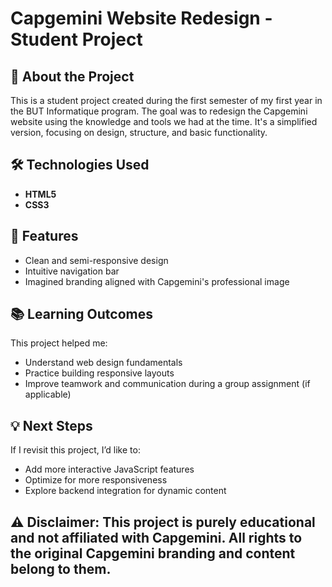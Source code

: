 # Capgemini Website Redesign - Student Project  

## 🚀 About the Project  
This is a student project created during the first semester of my first year in the BUT Informatique program. The goal was to redesign the Capgemini website using the knowledge and tools we had at the time. It's a simplified version, focusing on design, structure, and basic functionality.  

## 🛠️ Technologies Used  
- **HTML5**  
- **CSS3**  

## 🌟 Features  
- Clean and semi-responsive design  
- Intuitive navigation bar  
- Imagined branding aligned with Capgemini's professional image  

## 📚 Learning Outcomes  
This project helped me:  
- Understand web design fundamentals  
- Practice building responsive layouts  
- Improve teamwork and communication during a group assignment (if applicable)  

## 💡 Next Steps  
If I revisit this project, I’d like to:  
- Add more interactive JavaScript features  
- Optimize for more responsiveness  
- Explore backend integration for dynamic content

## ⚠️ Disclaimer: This project is purely educational and not affiliated with Capgemini. All rights to the original Capgemini branding and content belong to them.
